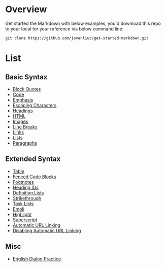 # Overview
Get started the Markdown with below examples,
you'd download this repo to your local for your reference
via below command line:
```shell
git clone https://github.com/jovanliuc/get-started-markdown.git
```

# List
## Basic Syntax
- [Block Quotes](/basic-syntax/Blockquotes.mdlockquotes.md)
- [Code](/basic-syntax/Code.mdyntax/Code.md)
- [Emphasis](/basic-syntax/Emphasis.mdx/Emphasis.md)
- [Escaping Characters](/basic-syntax/Escaping-Characters.mdCharacters.md)
- [Headings](/basic-syntax/Headings.mdx/Headings.md)
- [HTML](/basic-syntax/HTML.mdyntax/HTML.md)
- [Images](/basic-syntax/Images.mdtax/Images.md)
- [Line Breaks](/basic-syntax/Line-Breaks.mdine-Breaks.md)
- [Links](/basic-syntax/Links.mdntax/Links.md)
- [Lists](/basic-syntax/Lists.mdntax/Lists.md)
- [Paragraphs](/basic-syntax/Paragraphs.mdParagraphs.md)

## Extended Syntax
- [Table](/extended-syntax/Table.md)
- [Fenced Code Blocks](/extended-syntax/Fenced-Code-Blocks.md)
- [Footnotes](/extended-syntax/Footnotes.md)
- [Heading IDs](/extended-syntax/Heading-IDs.md)
- [Definition Lists](/extended-syntax/Definition-Lists.md)
- [Strikethrough](/extended-syntax/Strikethrough.md)
- [Task Lists](/extended-syntax/Task-Lists.md)
- [Emoji](/extended-syntax/Emoji.md)
- [Highlight](/extended-syntax/Highlight.md)
- [Superscript](/extended-syntax/Superscript.md)
- [Automatic URL Linking](/extended-syntax/Automatic-URL-Linking.md)
- [Disabling Automatic URL Linking](/extended-syntax/Disabling-Automatic-URL-Linking.md)

## Misc
- [English Dialog Practice](/misc/English-Dialog-With-5-Guys.md)
